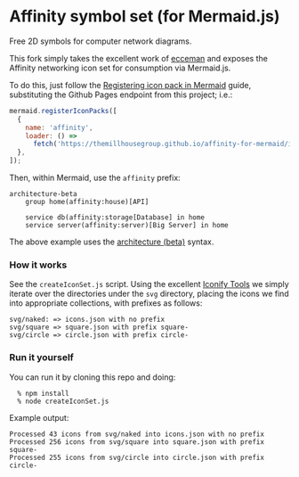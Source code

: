 # Affinity symbol set (for Mermaid.js)
Free 2D symbols for computer network diagrams. 

This fork simply takes the excellent work of [ecceman](https://github.com/ecceman/affinity) and exposes the Affinity networking icon set for consumption via Mermaid.js.

To do this, just follow the [Registering icon pack in Mermaid](https://mermaid.js.org/config/icons.html#registering-icon-pack-in-mermaid) guide, substituting the Github Pages endpoint from this project; i.e.:

```javascript
mermaid.registerIconPacks([
  {
    name: 'affinity',
    loader: () =>
      fetch('https://themillhousegroup.github.io/affinity-for-mermaid/icons.json').then((res) => res.json()),
  },
]);
```

Then, within Mermaid, use the `affinity` prefix:

```
architecture-beta
    group home(affinity:house)[API]

    service db(affinity:storage[Database] in home
    service server(affinity:server)[Big Server] in home
```

The above example uses the [architecture (beta)](https://mermaid.js.org/syntax/architecture.html#groups) syntax.


### How it works
See the `createIconSet.js` script. 
Using the excellent [Iconify Tools](https://iconify.design/docs/libraries/tools/import/directory.html) we simply iterate over the directories under the `svg` directory, placing the icons we find into appropriate collections, with prefixes as follows:
```
svg/naked: => icons.json with no prefix
svg/square => square.json with prefix square-
svg/circle => circle.json with prefix circle-
```

### Run it yourself

You can run it by cloning this repo and doing:

```
  % npm install
  % node createIconSet.js
```

Example output:

```
Processed 43 icons from svg/naked into icons.json with no prefix
Processed 256 icons from svg/square into square.json with prefix square-
Processed 255 icons from svg/circle into circle.json with prefix circle-

```



